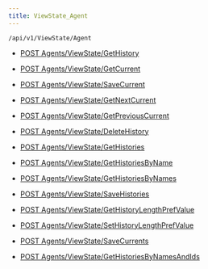 ```yaml
---
title: ViewState_Agent
---
```


```http
/api/v1/ViewState/Agent
```




* [POST Agents/ViewState/GetHistory](v1ViewStateAgent_GetHistory.md)

* [POST Agents/ViewState/GetCurrent](v1ViewStateAgent_GetCurrent.md)

* [POST Agents/ViewState/SaveCurrent](v1ViewStateAgent_SaveCurrent.md)

* [POST Agents/ViewState/GetNextCurrent](v1ViewStateAgent_GetNextCurrent.md)

* [POST Agents/ViewState/GetPreviousCurrent](v1ViewStateAgent_GetPreviousCurrent.md)

* [POST Agents/ViewState/DeleteHistory](v1ViewStateAgent_DeleteHistory.md)

* [POST Agents/ViewState/GetHistories](v1ViewStateAgent_GetHistories.md)

* [POST Agents/ViewState/GetHistoriesByName](v1ViewStateAgent_GetHistoriesByName.md)

* [POST Agents/ViewState/GetHistoriesByNames](v1ViewStateAgent_GetHistoriesByNames.md)

* [POST Agents/ViewState/SaveHistories](v1ViewStateAgent_SaveHistories.md)

* [POST Agents/ViewState/GetHistoryLengthPrefValue](v1ViewStateAgent_GetHistoryLengthPrefValue.md)

* [POST Agents/ViewState/SetHistoryLengthPrefValue](v1ViewStateAgent_SetHistoryLengthPrefValue.md)

* [POST Agents/ViewState/SaveCurrents](v1ViewStateAgent_SaveCurrents.md)

* [POST Agents/ViewState/GetHistoriesByNamesAndIds](v1ViewStateAgent_GetHistoriesByNamesAndIds.md)